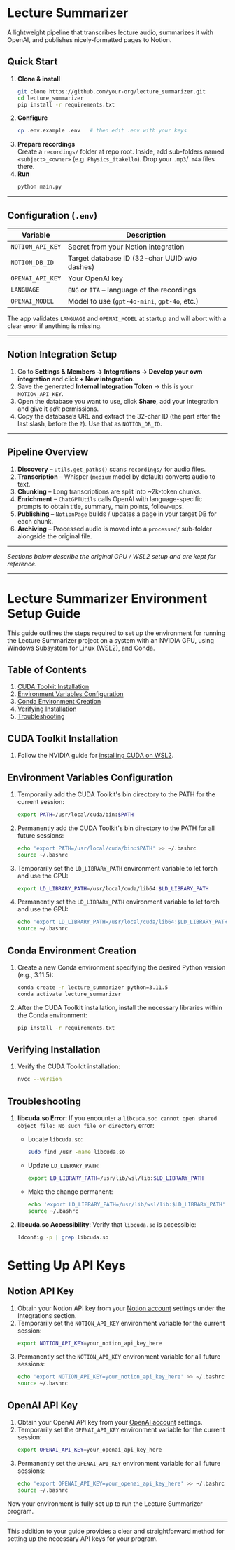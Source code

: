 # Lecture Summarizer

A lightweight pipeline that transcribes lecture audio, summarizes it with OpenAI, and publishes nicely-formatted pages to Notion.

## Quick Start

1. **Clone & install**
   ```bash
   git clone https://github.com/your-org/lecture_summarizer.git
   cd lecture_summarizer
   pip install -r requirements.txt
   ```
2. **Configure**
   ```bash
   cp .env.example .env   # then edit .env with your keys
   ```
3. **Prepare recordings**  
   Create a `recordings/` folder at repo root. Inside, add sub-folders named `<subject>_<owner>` (e.g. `Physics_itakello`). Drop your `.mp3`/`.m4a` files there.
4. **Run**
   ```bash
   python main.py
   ```

---

## Configuration (`.env`)

| Variable          | Description                                        |
|-------------------|----------------------------------------------------|
| `NOTION_API_KEY`  | Secret from your Notion integration                |
| `NOTION_DB_ID`    | Target database ID (32-char UUID w/o dashes)       |
| `OPENAI_API_KEY`  | Your OpenAI key                                    |
| `LANGUAGE`        | `ENG` or `ITA` – language of the recordings        |
| `OPENAI_MODEL`    | Model to use (`gpt-4o-mini`, `gpt-4o`, etc.)       |

The app validates `LANGUAGE` and `OPENAI_MODEL` at startup and will abort with a clear error if anything is missing.

---

## Notion Integration Setup

1. Go to **Settings & Members → Integrations → Develop your own integration** and click **+ New integration**.
2. Save the generated **Internal Integration Token** → this is your `NOTION_API_KEY`.
3. Open the database you want to use, click **Share**, add your integration and give it *edit* permissions.
4. Copy the database’s URL and extract the 32-char ID (the part after the last slash, before the `?`). Use that as `NOTION_DB_ID`.

---

## Pipeline Overview

1. **Discovery** – `utils.get_paths()` scans `recordings/` for audio files.
2. **Transcription** – Whisper (`medium` model by default) converts audio to text.
3. **Chunking** – Long transcriptions are split into ~2k-token chunks.
4. **Enrichment** – `ChatGPTUtils` calls OpenAI with language-specific prompts to obtain title, summary, main points, follow-ups.
5. **Publishing** – `NotionPage` builds / updates a page in your target DB for each chunk.
6. **Archiving** – Processed audio is moved into a `processed/` sub-folder alongside the original file.

---

*Sections below describe the original GPU / WSL2 setup and are kept for reference.*

---

# Lecture Summarizer Environment Setup Guide

This guide outlines the steps required to set up the environment for running the Lecture Summarizer project on a system with an NVIDIA GPU, using Windows Subsystem for Linux (WSL2), and Conda.

## Table of Contents
1. [CUDA Toolkit Installation](#cuda-toolkit-installation)
2. [Environment Variables Configuration](#environment-variables-configuration)
3. [Conda Environment Creation](#conda-environment-creation)
4. [Verifying Installation](#verifying-installation)
5. [Troubleshooting](#troubleshooting)

## CUDA Toolkit Installation

1. Follow the NVIDIA guide for [installing CUDA on WSL2](https://docs.nvidia.com/cuda/wsl-user-guide/index.html).

## Environment Variables Configuration

1. Temporarily add the CUDA Toolkit's bin directory to the PATH for the current session:
    ```bash
    export PATH=/usr/local/cuda/bin:$PATH
    ```
2. Permanently add the CUDA Toolkit's bin directory to the PATH for all future sessions:
    ```bash
    echo 'export PATH=/usr/local/cuda/bin:$PATH' >> ~/.bashrc
    source ~/.bashrc
    ```

3. Temporarily set the `LD_LIBRARY_PATH` environment variable to let torch and use the GPU:
    ```bash
    export LD_LIBRARY_PATH=/usr/local/cuda/lib64:$LD_LIBRARY_PATH
    ```

4. Permanently set the `LD_LIBRARY_PATH` environment variable to let torch and use the GPU:
    ```bash
    echo 'export LD_LIBRARY_PATH=/usr/local/cuda/lib64:$LD_LIBRARY_PATH' >> ~/.bashrc
    source ~/.bashrc
    ```

## Conda Environment Creation

1. Create a new Conda environment specifying the desired Python version (e.g., 3.11.5):
    ```bash
    conda create -n lecture_summarizer python=3.11.5
    conda activate lecture_summarizer
    ```

2. After the CUDA Toolkit installation, install the necessary libraries within the Conda environment:
    ```bash
    pip install -r requirements.txt
    ```

## Verifying Installation

1. Verify the CUDA Toolkit installation:
    ```bash
    nvcc --version
    ```

## Troubleshooting

1. **libcuda.so Error**: If you encounter a `libcuda.so: cannot open shared object file: No such file or directory` error:
    - Locate `libcuda.so`:
        ```bash
        sudo find /usr -name libcuda.so
        ```
    - Update `LD_LIBRARY_PATH`:
        ```bash
        export LD_LIBRARY_PATH=/usr/lib/wsl/lib:$LD_LIBRARY_PATH
        ```
    - Make the change permanent:
        ```bash
        echo 'export LD_LIBRARY_PATH=/usr/lib/wsl/lib:$LD_LIBRARY_PATH' >> ~/.bashrc
        source ~/.bashrc
        ```

2. **libcuda.so Accessibility**: Verify that `libcuda.so` is accessible:
    ```bash
    ldconfig -p | grep libcuda.so
    ```

# Setting Up API Keys

## Notion API Key

1. Obtain your Notion API key from your [Notion account](https://www.notion.so/my-integrations) settings under the Integrations section.
2. Temporarily set the `NOTION_API_KEY` environment variable for the current session:
    ```bash
    export NOTION_API_KEY=your_notion_api_key_here
    ```
3. Permanently set the `NOTION_API_KEY` environment variable for all future sessions:
    ```bash
    echo 'export NOTION_API_KEY=your_notion_api_key_here' >> ~/.bashrc
    source ~/.bashrc
    ```

## OpenAI API Key

1. Obtain your OpenAI API key from your [OpenAI account](https://platform.openai.com/account/api-keys) settings.
2. Temporarily set the `OPENAI_API_KEY` environment variable for the current session:
    ```bash
    export OPENAI_API_KEY=your_openai_api_key_here
    ```
3. Permanently set the `OPENAI_API_KEY` environment variable for all future sessions:
    ```bash
    echo 'export OPENAI_API_KEY=your_openai_api_key_here' >> ~/.bashrc
    source ~/.bashrc
    ```

Now your environment is fully set up to run the Lecture Summarizer program.

---

This addition to your guide provides a clear and straightforward method for setting up the necessary API keys for your program.